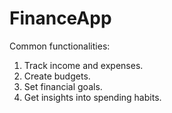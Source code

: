 # FinanceApp
Common functionalities:
1) Track income and expenses.
2) Create budgets.
3) Set financial goals.
4) Get insights into spending habits.

